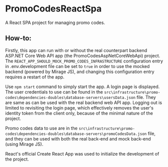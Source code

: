 # PromoCodesReactSpa
A React SPA project for managing promo codes.

## How-to:
Firstly, this app can run with or without the real counterpart backend ASP.NET Core Web API app (the 
PromoCodesAspNetCoreWebApi) project. The <code>REACT_APP_SHOULD_MOCK_PROMO_CODES_INFRASTRUCTURE</code> configuration entry in .env.development file can be set to <code>true</code> in order to use the mocked backend (powered by Mirage JS), and changing this configuration entry requires a restart of the app.

Use <code>npm start</code> command to simply start the app. A login page is displayed. The user credentials to use can be found in the <code>src\infrastructure\promo-codes\dependencies-doubles\database-servers\usersData.json</code> file. They are same as can be used with the real backend web API app. Logging out is limited to revisiting the login page, which effectively removes the user's identity token from the client only, because of the minimal nature of the project.

Promo codes data to use are in the <code>src\infrastructure\promo-codes\dependencies-doubles\database-servers\promoCodesData.json</code> file, and they can be used with both the real back-end and mock back-end (using Mirage JS).

React's official Create React App was used to initialize the development of the project.
